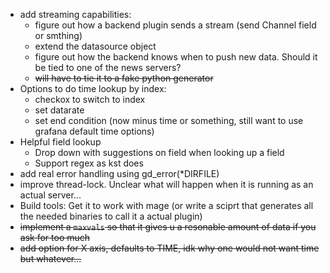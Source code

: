 - add streaming capabilities:
    - figure out how a backend plugin sends a stream (send Channel field or smthing)
    - extend the datasource object
    - figure out how the backend knows when to push new data. Should it be tied to one of the news servers?
    - ~~will have to tie it to a fake python generator~~
- Options to do time lookup by index:
    - checkox to switch to index
    - set datarate
    - set end condition (now minus time or something, still want to use grafana default time options)
- Helpful field lookup
    - Drop down with suggestions on field when looking up a field
    - Support regex as kst does
- add real error handling using gd_error(*DIRFILE)
- improve thread-lock. Unclear what will happen when it is running as an actual server...
- Build tools: Get it to work with mage (or write a sciprt that generates all the needed binaries to call it a actual plugin)
- ~~implement a `maxvals` so that it gives u a resonable amount of data if you ask for too much~~
- ~~add option for X axis, defaults to TIME, idk why one would not want time but whatever...~~